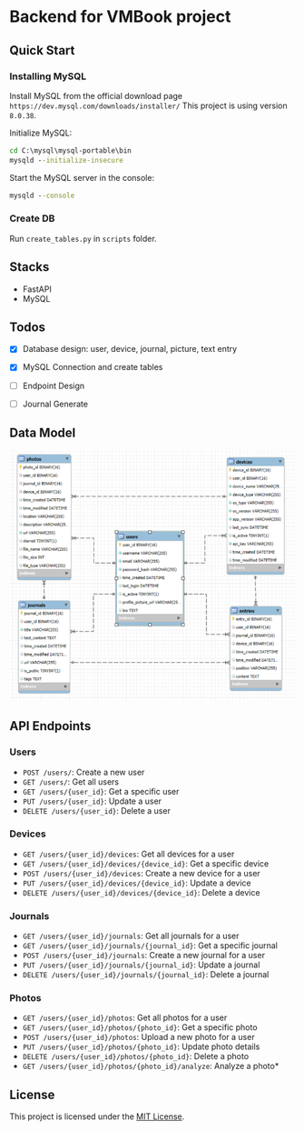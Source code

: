 # Backend for VMBook project

## Quick Start

### Installing MySQL

Install MySQL from the official download page `https://dev.mysql.com/downloads/installer/`
This project is using version `8.0.38`.

Initialize MySQL:

```cmd
cd C:\mysql\mysql-portable\bin
mysqld --initialize-insecure
```

Start the MySQL server in the console: 
```cmd
mysqld --console
```

### Create DB

Run `create_tables.py` in `scripts` folder.


## Stacks

- FastAPI
- MySQL

## Todos

- [x] Database design: user, device, journal, picture, text entry
- [x] MySQL Connection and create tables
- [ ] Endpoint Design
- [ ] Journal Generate


## Data Model

![Data Model](datamodel.png)


<!-- ### User

| Column Name | Data Type | Description |
|-------------|-----------|-------------|
| user_id     | UUID      | Primary Key |
| username    | STRING    | Unique username |
| email       | STRING    | Unique email address |
| password_hash| STRING   | Hashed password |
| time_created| DATETIME  | Account creation timestamp |
| last_login  | DATETIME  | Last login timestamp |
| is_active   | BOOLEAN   | Flag for active/inactive account |
| profile_picture_url | STRING | URL to user's profile picture |
| bio         | TEXT      | User's biography or description |


### Device

| Column Name | Data Type | Description |
|-------------|-----------|-------------|
| device_id   | UUID      | Primary Key |
| user_id     | UUID      | Foreign Key to user table |
| device_name | STRING    | Name of the device |
| device_type | STRING    | Type of device (e.g., 'smartphone', 'tablet', 'embedded') |
| os_type     | STRING    | Operating system of the device |
| os_version  | STRING    | Version of the operating system |
| app_version | STRING    | Version of the app installed on the device |
| last_sync   | DATETIME  | Timestamp of the last synchronization |
| is_active   | BOOLEAN   | Flag indicating if the device is currently active |
| api_key     | STRING    | Unique API key for this device |
| time_created| DATETIME  | When the device was first registered |
| time_modified| DATETIME | When the device information was last updated |

### Journal 

| Column Name | Data Type | Description |
|-------------|-----------|-------------|
| journal_id  | UUID      | Primary Key |
| user_id     | UUID      | Foreign Key to user table |
| title       | STRING    | Title of the journal |
| text_content| TEXT      | Main content of the journal |
| time_created| DATETIME  | Creation timestamp |
| time_modified| DATETIME | Last modification timestamp |
| url         | STRING    | URL of the journal |
| is_public   | BOOLEAN   | Flag for public/private visibility |
| tags        | TEXT[]    | Array of tags for categorization |

## Photo

| Column Name | Data Type | Description |
|-------------|-----------|-------------|
| photo_id    | UUID      | Primary Key |
| user_id     | UUID      | Foreign Key to journal table |
| journal_id  | UUID      | Foreign Key to journal table |
| device_id  | UUID      | Foreign Key to device table |
| time_created| DATETIME  | Creation timestamp |
| time_modified| DATETIME | Last modification timestamp |
| location    | STRING    | Location where the photo was taken |
| description | STRING    | Description of the photo |
| url         | STRING    | URL of the photo |
| starred     | BOOLEAN   | Flag for starred/favorite photos |
| file_name   | STRING    | Original file name |
| file_size   | INTEGER   | Size of the file in bytes |
| file_type   | STRING    | MIME type of the file |

## Entry (separate text entry)

| Column Name | Data Type | Description |
|-------------|-----------|-------------|
| entry_id    | UUID      | Primary Key |
| user_id  | UUID      | Foreign Key to user table |
| journal_id  | UUID      | Foreign Key to journal table |
| time_created| DATETIME  | Creation timestamp |
| time_modified| DATETIME | Last modification timestamp |
| position    | STRING    | Position of the entry in the journal |
| content     | STRING    | Content of the entry | -->


## API Endpoints
### Users

- `POST /users/`: Create a new user
- `GET /users/`: Get all users
- `GET /users/{user_id}`: Get a specific user
- `PUT /users/{user_id}`: Update a user
- `DELETE /users/{user_id}`: Delete a user

### Devices

- `GET /users/{user_id}/devices`: Get all devices for a user
- `GET /users/{user_id}/devices/{device_id}`: Get a specific device
- `POST /users/{user_id}/devices`: Create a new device for a user
- `PUT /users/{user_id}/devices/{device_id}`: Update a device
- `DELETE /users/{user_id}/devices/{device_id}`: Delete a device

### Journals

- `GET /users/{user_id}/journals`: Get all journals for a user
- `GET /users/{user_id}/journals/{journal_id}`: Get a specific journal
- `POST /users/{user_id}/journals`: Create a new journal for a user
- `PUT /users/{user_id}/journals/{journal_id}`: Update a journal
- `DELETE /users/{user_id}/journals/{journal_id}`: Delete a journal

### Photos

- `GET /users/{user_id}/photos`: Get all photos for a user
- `GET /users/{user_id}/photos/{photo_id}`: Get a specific photo
- `POST /users/{user_id}/photos`: Upload a new photo for a user
- `PUT /users/{user_id}/photos/{photo_id}`: Update photo details
- `DELETE /users/{user_id}/photos/{photo_id}`: Delete a photo
- `GET /users/{user_id}/photos/{photo_id}/analyze`: Analyze a photo*


## License

This project is licensed under the [MIT License](LICENSE).